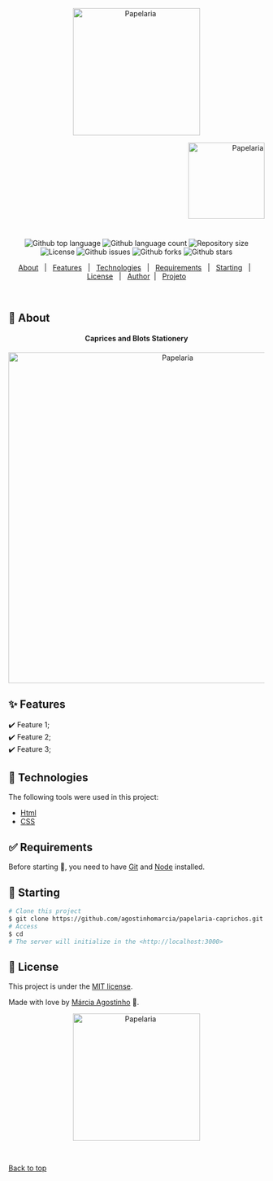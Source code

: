 

<p align="center">
   <img src="https://media.giphy.com/media/YOekg3fa7sgRKfklge/giphy.gif" alt="Papelaria" width="250"/>
</p>

<p align="right">
   <img src="https://media.giphy.com/media/hvMwFJME1CX85hGEEv/giphy.gif" alt="Papelaria" width="150"/>
</p>




<h1 align="center"></h1>

<p align="center">
  <img alt="Github top language" src="https://img.shields.io/github/languages/top/agostinhomarcia/papelaria-caprichos?color=FF6347">

  <img alt="Github language count" src="https://img.shields.io/github/languages/count/agostinhomarcia/papelaria-caprichos?color=FF6347">

  <img alt="Repository size" src="https://img.shields.io/github/repo-size/agostinhomarcia/papelaria-caprichos?color=FF6347">

  <img alt="License" src="https://img.shields.io/github/license/agostinhomarcia/papelaria-caprichos?color=FF6347">

   <img alt="Github issues" src="https://img.shields.io/github/issues/agostinhomarcia/papelaria-caprichos?color=FF6347" /> 

   <img alt="Github forks" src="https://img.shields.io/github/forks/agostinhomarcia/papelaria-caprichos?color=FF6347" /> 

   <img alt="Github stars" src="https://img.shields.io/github/stars/agostinhomarcia/papelaria-caprichos?color=FF6347" /> 
</p>


<p align="center">
  <a href="#dart-about">About</a> &#xa0; | &#xa0; 
  <a href="#sparkles-features">Features</a> &#xa0; | &#xa0;
  <a href="#rocket-technologies">Technologies</a> &#xa0; | &#xa0;
  <a href="#white_check_mark-requirements">Requirements</a> &#xa0; | &#xa0;
  <a href="#checkered_flag-starting">Starting</a> &#xa0; | &#xa0;
  <a href="#memo-license">License</a> &#xa0; | &#xa0;
  <a href="https://github.com/agostinhomarcia" target="_blank">Author</a>&#xa0; | &#xa0
  <a href="https://agostinhomarcia.github.io/papelaria-caprichos/" target="_blank" rel="noopener noreferrer">Projeto</a>
</p>

<br>

## :dart: About ##


<h4 align="center">Caprices and Blots Stationery </h4>

<p align="center">
   <img src="https://media.giphy.com/media/IjI23NRQa1XtLGI7af/giphy.gif" alt="Papelaria" width="650"/>
</p>


## :sparkles: Features ##

:heavy_check_mark: Feature 1;\
:heavy_check_mark: Feature 2;\
:heavy_check_mark: Feature 3;

## :rocket: Technologies ##

The following tools were used in this project:


- [Html](https://developer.mozilla.org/pt-BR/docs/Web/HTML/Element/html/)  
- [CSS](https://developer.mozilla.org/pt-BR/docs/Web/CSS)  



## :white_check_mark: Requirements ##

Before starting :checkered_flag:, you need to have [Git](https://git-scm.com) and [Node](https://nodejs.org/en/) installed.

## :checkered_flag: Starting ##

```bash
# Clone this project
$ git clone https://github.com/agostinhomarcia/papelaria-caprichos.git
# Access
$ cd 
# The server will initialize in the <http://localhost:3000>
```



## :memo: License ##


This project is under the [MIT license](./LICENSE).

Made with love by [Márcia Agostinho](https://github.com/agostinhomarcia) 🚀.




<p align="center">
   <img src="https://media.giphy.com/media/XHXZetmDdDnUR6dDBp/giphy.gif" alt="Papelaria" width="250"/>
</p>

&#xa0;

<a href="#top">Back to top </a>
